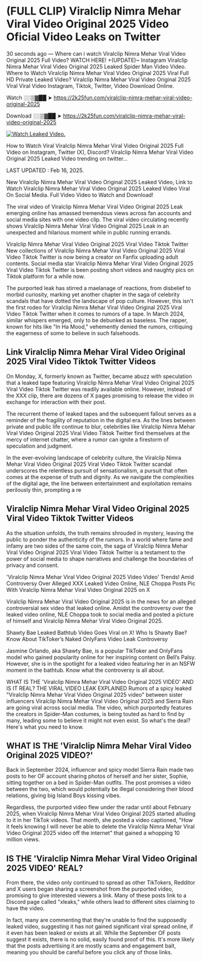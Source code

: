 # (FULL CLIP) Viralclip Nimra Mehar Viral Video Original 2025 Video Oficial Video Leaks on Twitter

30 seconds ago — Where can i watch Viralclip Nimra Mehar Viral Video Original 2025 Full Video? WATCH HERE! +(UPDATE)~ Instagram Viralclip Nimra Mehar Viral Video Original 2025 Leaked Spider Man Video Video. Where to Watch Viralclip Nimra Mehar Viral Video Original 2025 Viral Full HD Private Leaked Video? Viralclip Nimra Mehar Viral Video Original 2025 Viral Viral Video Instagram, Tiktok, Twitter, Video Download Online.

Watch ░░▒▓██ ➤ https://2k25fun.com/viralclip-nimra-mehar-viral-video-original-2025

Download ░░▒▓██ ➤ https://2k25fun.com/viralclip-nimra-mehar-viral-video-original-2025

[![Watch Leaked Video.](https://miro.medium.com/v2/resize:fit:828/format:webp/1*cilzJN44JGOrTw9NJCrNHA.gif "Watch Leaked Video")](https://2k25fun.com/viralclip-nimra-mehar-viral-video-original-2025)

How to Watch Viral Viralclip Nimra Mehar Viral Video Original 2025 Full Video on Instagram, Twitter (X), Discord? Viralclip Nimra Mehar Viral Video Original 2025 Leaked Video trending on twitter...

LAST UPDATED : Feb 16, 2025.

New Viralclip Nimra Mehar Viral Video Original 2025 Leaked Video, Link to Watch Viralclip Nimra Mehar Viral Video Original 2025 Leaked Video Viral On Social Media. Full Video Video to Watch and Download!

The viral video of Viralclip Nimra Mehar Viral Video Original 2025 Leak emerging online has amassed tremendous views across fan accounts and social media sites with one video clip. The viral video circulating recently shows Viralclip Nimra Mehar Viral Video Original 2025 Leak in an unexpected and hilarious moment while in public running errands.

Viralclip Nimra Mehar Viral Video Original 2025 Viral Video Tiktok Twitter New collections of Viralclip Nimra Mehar Viral Video Original 2025 Viral Video Tiktok Twitter is now being a creator on Fanfix uploading adult contents. Social media star Viralclip Nimra Mehar Viral Video Original 2025 Viral Video Tiktok Twitter is been posting short videos and naughty pics on Tiktok platform for a while now.

The purported leak has stirred a maelanage of reactions, from disbelief to morbid curiosity, marking yet another chapter in the saga of celebrity scandals that have dotted the landscape of pop culture. However, this isn't the first rodeo for Viralclip Nimra Mehar Viral Video Original 2025 Viral Video Tiktok Twitter when it comes to rumors of a tape. In March 2024, similar whispers emerged, only to be debunked as baseless. The rapper, known for hits like "In Ha Mood," vehemently denied the rumors, critiquing the eagerness of some to believe in such falsehoods.

## Link Viralclip Nimra Mehar Viral Video Original 2025 Viral Video Tiktok Twitter Videos

On Monday, X, formerly known as Twitter, became abuzz with speculation that a leaked tape featuring Viralclip Nimra Mehar Viral Video Original 2025 Viral Video Tiktok Twitter was readily available online. However, instead of the XXX clip, there are dozens of X pages promising to release the video in exchange for interaction with their post.

The recurrent theme of leaked tapes and the subsequent fallout serves as a reminder of the fragility of reputation in the digital era. As the lines between private and public life continue to blur, celebrities like Viralclip Nimra Mehar Viral Video Original 2025 Viral Video Tiktok Twitter find themselves at the mercy of internet chatter, where a rumor can ignite a firestorm of speculation and judgment.

In the ever-evolving landscape of celebrity culture, the Viralclip Nimra Mehar Viral Video Original 2025 Viral Video Tiktok Twitter scandal underscores the relentless pursuit of sensationalism, a pursuit that often comes at the expense of truth and dignity. As we navigate the complexities of the digital age, the line between entertainment and exploitation remains perilously thin, prompting a re

##  Viralclip Nimra Mehar Viral Video Original 2025 Viral Video Tiktok Twitter Videos

As the situation unfolds, the truth remains shrouded in mystery, leaving the public to ponder the authenticity of the rumors. In a world where fame and infamy are two sides of the same coin, the saga of Viralclip Nimra Mehar Viral Video Original 2025 Viral Video Tiktok Twitter is a testament to the power of social media to shape narratives and challenge the boundaries of privacy and consent.

'Viralclip Nimra Mehar Viral Video Original 2025 Video Video' Trends! Amid Controversy Over Alleged XXX Leaked Video Online, NLE Choppa Posts Pic With Viralclip Nimra Mehar Viral Video Original 2025 on X

Viralclip Nimra Mehar Viral Video Original 2025 is in the news for an alleged controversial sex video that leaked online. Amidst the controversy over the leaked video online, NLE Choppa took to social media and posted a picture of himself and Viralclip Nimra Mehar Viral Video Original 2025.

Shawty Bae Leaked Bathtub Video Goes Viral on X! Who Is Shawty Bae? Know About TikToker’s Naked OnlyFans Video Leak Controversy

Jasmine Orlando, aka Shawty Bae, is a popular TikToker and OnlyFans model who gained popularity online for her inspiring content on Bell’s Palsy. However, she is in the spotlight for a leaked video featuring her in an NSFW moment in the bathtub. Know what the controversy is all about.

WHAT IS THE 'Viralclip Nimra Mehar Viral Video Original 2025 VIDEO' AND IS IT REAL? THE VIRAL VIDEO LEAK EXPLAINED Rumors of a spicy leaked "Viralclip Nimra Mehar Viral Video Original 2025 video" between sister influencers Viralclip Nimra Mehar Viral Video Original 2025 and Sierra Rain are going viral across social media. The video, which purportedly features the creators in Spider-Man costumes, is being touted as hard to find by many, leading some to believe it might not even exist. So what's the deal? Here's what you need to know.

## WHAT IS THE 'Viralclip Nimra Mehar Viral Video Original 2025 VIDEO?'

Back in September 2024, influencer and spicy model Sierra Rain made two posts to her OF account sharing photos of herself and her sister, Sophie, sitting together on a bed in Spider-Man outfits. The post promises a video between the two, which would potentially be illegal considering their blood relations, giving big Island Boys kissing vibes.

Regardless, the purported video flew under the radar until about February 2025, when Viralclip Nimra Mehar Viral Video Original 2025 started alluding to it in her TikTok videos. That month, she posted a video captioned, "How it feels knowing I will never be able to delete the Viralclip Nimra Mehar Viral Video Original 2025 video off the internet" that gained a whopping 10 million views.

## IS THE 'Viralclip Nimra Mehar Viral Video Original 2025 VIDEO' REAL?

From there, the video only continued to spread as other TikTokers, Redditor and X users began sharing a screenshot from the purported video, promising to give interested viewers a link. Many of these posts link to a Discord page called "xleaks," while others lead to different sites claiming to have the video.

In fact, many are commenting that they're unable to find the supposedly leaked video, suggesting it has not gained significant viral spread online, if it even has been leaked or exists at all. While the September OF posts suggest it exists, there is no solid, easily found proof of this. It's more likely that the posts advertising it are mostly scams and engagement bait, meaning you should be careful before you click any of those links.